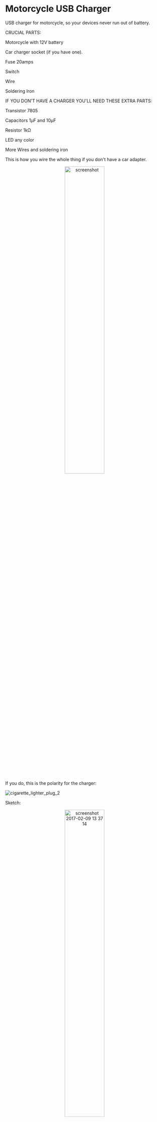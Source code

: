 # Motorcycle USB Charger

USB charger for motorcycle, so your devices never run out of battery.

CRUCIAL PARTS:

Motorcycle with 12V battery

Car charger socket (if you have one).

Fuse 20amps

Switch

Wire

Soldering Iron

IF YOU DON'T HAVE A CHARGER YOU'LL NEED THESE EXTRA PARTS:

Transistor 7805

Capacitors 1μF and 10μF

Resistor 1kΩ

LED any color

More Wires and soldering iron

This is how you wire the whole thing if you don't have a car adapter.

<div style="text-align:center"><img alt="screenshot" width="50%" height="50%" src="https://cloud.githubusercontent.com/assets/22894897/22802915/f8da8bea-eecf-11e6-9572-d559a52816c5.png"></div>
If you do, this is the polarity for the charger:

![cigarette_lighter_plug_2](https://cloud.githubusercontent.com/assets/22894897/22803050/8ffe3de6-eed0-11e6-9b78-e557968e2923.jpg)

Sketch:

<div style="text-align:center"><img width="50%" height="50%" alt="screenshot 2017-02-09 13 37 14" src="https://cloud.githubusercontent.com/assets/22894897/22803269/7c4316fe-eed1-11e6-8733-a5cd8b786342.png"></div>

To use it you press the switch (motorcycle started), and press it back after so the battery won't discharge. And the LED should turn on when it is ready to be used.

This is how it looks finished:

<img width="50%" height="50%" src="https://cloud.githubusercontent.com/assets/22894897/22802182/18a64e8a-eecd-11e6-82b9-646244b5e948.jpeg">

<img width="50%" height="50%" src="https://cloud.githubusercontent.com/assets/22894897/22802183/1b0ae884-eecd-11e6-907e-36b0f3cc233b.jpg">

Charging phone:

<img width="50%" height="50%" src="https://cloud.githubusercontent.com/assets/22894897/22803420/1356b1f4-eed2-11e6-9f4e-21cbebae60c9.jpeg">

ENJOY THE ROAD!

<div style="text-align:center"><img src="https://cloud.githubusercontent.com/assets/22894897/26071018/0fe11370-397d-11e7-9c42-7ca7ecc60829.gif"></div>

